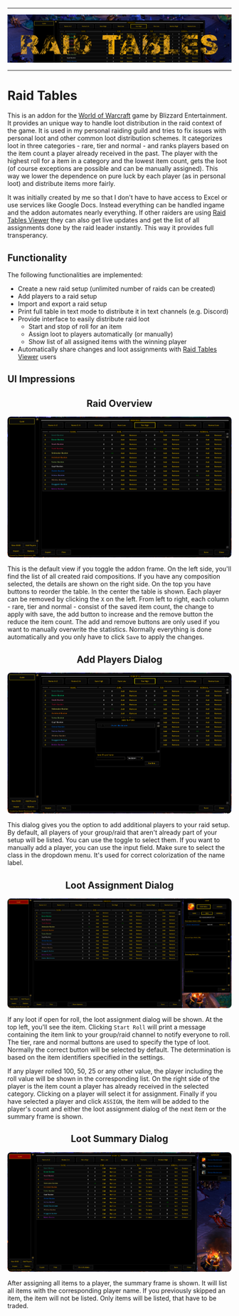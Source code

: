
---

![RaidTablesBanner](./img/RaidTablesBanner.png)

---

# Raid Tables
This is an addon for the [World of Warcraft](www.worldofwarcraft.com) game by Blizzard Entertainment. It provides an unique way to handle loot distribution in the raid context of the game. It is used in my personal raiding guild and tries to fix issues with personal loot and other common loot distribution schemes. It categorizes loot in three categories - rare, tier and normal - and ranks players based on the item count a player already received in the past. The player with the highest roll for a item in a category and the lowest item count, gets the loot (of course exceptions are possible and can be manually assigned). This way we lower the dependence on pure luck by each player (as in personal loot) and distribute items more fairly.

It was initially created by me so that I don't have to have access to Excel or use services like Google Docs. Instead everything can be handled ingame and the addon automates nearly everything. If other raiders are using [Raid Tables Viewer](https://github.com/TumbleOwlee/raid-tables-viewer) they can also get live updates and get the list of all assignments done by the raid leader instantly. This way it provides full transperancy.

## Functionality

The following functionalities are implemented:
* Create a new raid setup (unlimited number of raids can be created)
* Add players to a raid setup
* Import and export a raid setup
* Print full table in text mode to distribute it in text channels (e.g. Discord)
* Provide interface to easily distribute raid loot
  - Start and stop of roll for an item
  - Assign loot to players automatically (or manually)
  - Show list of all assigned items with the winning player
* Automatically share changes and loot assignments with [Raid Tables Viewer](https://github.com/TumbleOwlee/raid-tables-viewer) users

## UI Impressions

<p align="center">
    <h2 align="center">Raid Overview</h2>
    <img src="./img/overview.png" style="border-radius: 8px">
</p>

This is the default view if you toggle the addon frame. On the left side, you'll find the list of all created raid compositions. If you have any composition selected, the details are shown on the right side. On the top you have buttons to reorder the table. In the center the table is shown. Each player can be removed by clicking the `X` on the left. From left to right, each column - rare, tier and normal - consist of the saved item count, the change to apply with save, the add button to increase and the remove button the reduce the item count. The add and remove buttons are only used if you want to manually overwrite the statistics. Normally everything is done automatically and you only have to click `Save` to apply the changes.

<p align="center">
    <h2 align="center">Add Players Dialog</h2>
    <img src="./img/add-players.png" style="border-radius: 8px">
</p>

This dialog gives you the option to add additional players to your raid setup. By default, all players of your group/raid that aren't already part of your setup will be listed. You can use the toggle to select them. If you want to manually add a player, you can use the input field. Make sure to select the class in the dropdown menu. It's used for correct colorization of the name label.

<p align="center">
    <h2 align="center">Loot Assignment Dialog</h2>
    <img src="./img/loot-assignment.png" style="border-radius: 8px">
</p>

If any loot if open for roll, the loot assignment dialog will be shown. At the top left, you'll see the item. Clicking `Start Roll` will print a message containing the item link to your group/raid channel to notify everyone to roll. The tier, rare and normal buttons are used to specify the type of loot. Normally the correct button will be selected by default. The determination is based on the item identifiers specified in the settings.

If any player rolled 100, 50, 25 or any other value, the player including the roll value will be shown in the corresponding list. On the right side of the player is the item count a player has already received in the selected category. Clicking on a player will select it for assignment. Finally if you have selected a player and click `ASSIGN`, the item will be added to the player's count and either the loot assignment dialog of the next item or the summary frame is shown.

<p align="center">
    <h2 align="center">Loot Summary Dialog</h2>
    <img src="./img/loot-summary.png" style="border-radius: 8px">
</p>

After assigning all items to a player, the summary frame is shown. It will list all items with the corresponding player name. If you previously skipped an item, the item will not be listed. Only items will be listed, that have to be traded.
